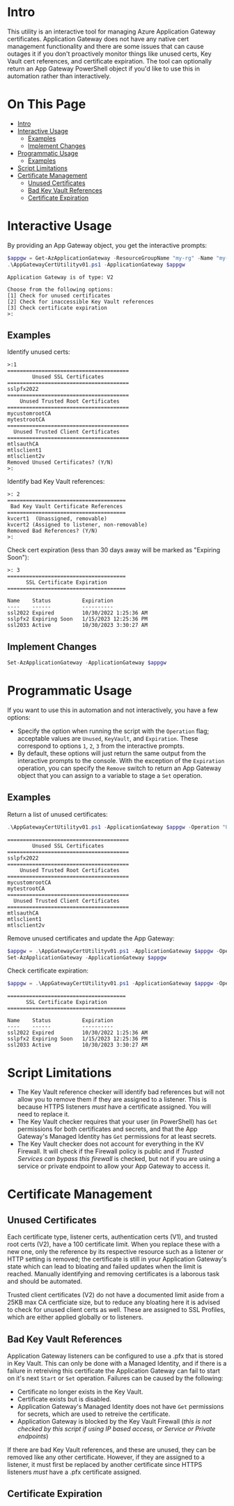 # Intro
This utility is an interactive tool for managing Azure Application Gateway certificates.  Application Gateway does not have any native cert management functionality and there are some issues that can cause outages it if you don't proactively monitor things like unused certs, Key Vault cert references, and certificate expiration.  The tool can optionally return an App Gateway PowerShell object if you'd like to use this in automation rather than interactively.

# On This Page <!-- omit in toc -->
- [Intro](#intro)
- [Interactive Usage](#interactive-usage)
  - [Examples](#examples)
  - [Implement Changes](#implement-changes)
- [Programmatic Usage](#programmatic-usage)
  - [Examples](#examples-1)
- [Script Limitations](#script-limitations)
- [Certificate Management](#certificate-management)
  - [Unused Certificates](#unused-certificates)
  - [Bad Key Vault References](#bad-key-vault-references)
  - [Certificate Expiration](#certificate-expiration)

# Interactive Usage
By providing an App Gateway object, you get the interactive prompts:
```powershell
$appgw = Get-AzApplicationGateway -ResourceGroupName "my-rg" -Name "my-appgw"
.\AppGatewayCertUtilityv01.ps1 -ApplicationGateway $appgw
```
```
Application Gateway is of type: V2

Choose from the following options:
[1] Check for unused certificates
[2] Check for inaccessible Key Vault references
[3] Check certificate expiration
>:
```
## Examples
Identify unused certs:
```
>:1
=======================================
        Unused SSL Certificates
=======================================
sslpfx2022
=======================================
    Unused Trusted Root Certificates
=======================================
mycustomrootCA
mytestrootCA
=======================================
  Unused Trusted Client Certificates
=======================================
mtlsauthCA
mtlsclient1
mtlsclient2v
Removed Unused Certificates? (Y/N)
>:
```
Identify bad Key Vault references:
```
>: 2
======================================
 Bad Key Vault Certificate References
======================================
kvcert1  (Unassigned, removable)
kvcert2 (Assigned to listener, non-removable)
Removed Bad References? (Y/N)
>:
```
Check cert expiration (less than 30 days away will be marked as "Expiring Soon"):
```
>: 3
======================================
      SSL Certificate Expiration
======================================

Name    Status          Expiration
----    ------          ----------
ssl2022 Expired         10/30/2022 1:25:36 AM
sslpfx2 Expiring Soon   1/15/2023 12:25:36 PM
ssl2033 Active          10/30/2023 3:30:27 AM
```

## Implement Changes
```powershell
Set-AzApplicationGateway -ApplicationGateway $appgw
```

# Programmatic Usage
If you want to use this in automation and not interactively, you have a few options:
- Specify the option when running the script with the `Operation` flag; acceptable values are `Unused`, `KeyVault`, and `Expiration`.  These correspond to options `1`, `2`, `3` from the interactive prompts.
- By default, these options will just return the same output from the interactive prompts to the console.  With the exception of the `Expiration` operation, you can specify the `Remove` switch to return an App Gateway object that you can assign to a variable to stage a `Set` operation.

## Examples
Return a list of unused certificates:
```powershell
.\AppGatewayCertUtilityv01.ps1 -ApplicationGateway $appgw -Operation "Unused"
```
```
=======================================
        Unused SSL Certificates
=======================================
sslpfx2022
=======================================
    Unused Trusted Root Certificates
=======================================
mycustomrootCA
mytestrootCA
=======================================
  Unused Trusted Client Certificates
=======================================
mtlsauthCA
mtlsclient1
mtlsclient2v
```
Remove unused certificates and update the App Gateway:
```powershell
$appgw = .\AppGatewayCertUtilityv01.ps1 -ApplicationGateway $appgw -Operation "Unused" -Remove
Set-AzApplicationGateway -ApplicationGateway $appgw
```
Check certificate expiration:
```powershell
$appgw = .\AppGatewayCertUtilityv01.ps1 -ApplicationGateway $appgw -Operation "Expiration"
```
```
======================================
      SSL Certificate Expiration
======================================

Name    Status          Expiration
----    ------          ----------
ssl2022 Expired         10/30/2022 1:25:36 AM
sslpfx2 Expiring Soon   1/15/2023 12:25:36 PM
ssl2033 Active          10/30/2023 3:30:27 AM
```

# Script Limitations
- The Key Vault reference checker will identify bad references but will not allow you to remove them if they are assigned to a listener.  This is because HTTPS listeners *must* have a certificate assigned.  You will need to replace it.
- The Key Vault checker requires that your user (in PowerShell) has `Get` permissions for both certificates and secrets, and that the App Gateway's Managed Identity has `Get` permissions for at least secrets.
- The Key Vault checker does not account for everything in the KV Firewall.  It will check if the Firewall policy is public and if *Trusted Services can bypass this firewall* is checked, but not if you are using a service or private endpoint to allow your App Gateway to access it.

# Certificate Management

## Unused Certificates
Each certificate type, listener certs, authentication certs (V1), and trusted root certs (V2), have a 100 certificate limit.  When you replace these with a new one, only the reference by its respective resource such as a listener or HTTP setting is removed; the certificate is still in your Application Gateway's state which can lead to bloating and failed updates when the limit is reached.  Manually identifying and removing certificates is a laborous task and should be automated.

Trusted client certificates (V2) do not have a documented limit aside from a 25KB max CA certficiate size, but to reduce any bloating here it is advised to check for unused client certs as well.  These are assigned to SSL Profiles, which are either applied globally or to listeners.

## Bad Key Vault References
Application Gateway listeners can be configured to use a .pfx that is stored in Key Vault.  This can only be done with a Managed Identity, and if there is a failure in retreiving this certificate the Application Gateway can fail to start on it's next `Start` or `Set` operation.  Failures can be caused by the following:
- Certificate no longer exists in the Key Vault.
- Certificate exists but is disabled.
- Application Gateway's Managed Identity does not have `Get` permissions for secrets, which are used to retreive the certificate.
- Application Gateway is blocked by the Key Vault Firewall (*this is not checked by this script if using IP based access, or Service or Private endpoints*)

If there are bad Key Vault references, and these are unused, they can be removed like any other certificate.  However, if they are assigned to a listener, it must first be replaced by another certificate since HTTPS listeners *must* have a .pfx certificate assigned.

## Certificate Expiration